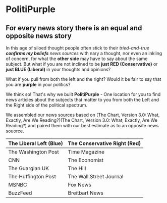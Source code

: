 # PolitiPurple 
## For every news story there is an equal and opposite news story

In this age of siloed thought people often stick to their _tried-and-true **confirms my beliefs** news sources_ with nary a thought, nor even an inkling of concern, for what the **other side** may have to say about the same subject.  But what if you are not inclined to be **just RED (Conservative)** or **just BLUE (Liberal)** in your thoughts and opinions?  

What if you pull from both the left and the right?  Would it be fair to say that you are **purple** in your politics?

We think so! That's why we built **PolitiPurple** - One location for you to find news articles about the subjects that matter to you from both the Left and the Right side of the political spectrum.

We assembled our news sources based on [The Chart, Version 3.0: What, Exactly, Are We Reading?](The Chart, Version 3.0: What, Exactly, Are We Reading?) and paired them with our best estimate as to an opposite news souorce.

The Liberal Left (Blue) | The Conservative Right (Red)
-------- | ---------
The Washington Post | Time Magazine
CNN | The Economist
The Guargian UK | The Hill
The Huffington Post | The Wall Street Journal
MSNBC | Fox News
BuzzFeed | Breitbart News
